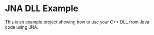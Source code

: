 # JNA DLL Example
This is an example project showing how to use your C++ DLL from Java code using JNA.
